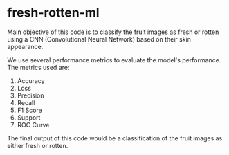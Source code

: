# fresh-rotten-ml

Main objective of this code is to classify the fruit images as fresh or rotten using a CNN (Convolutional Neural Network) based on their skin appearance.

We use several performance metrics to evaluate the model's performance. The metrics used are: 
1. Accuracy
2. Loss
3. Precision
4. Recall
5. F1 Score
6. Support
7. ROC Curve

The final output of this code would be a classification of the fruit images as either fresh or rotten.
